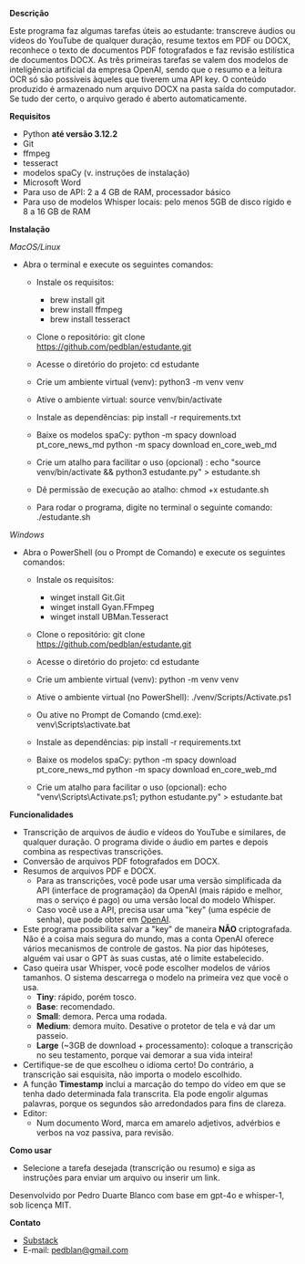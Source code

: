 **Descrição**

Este programa faz algumas tarefas úteis ao estudante: transcreve áudios ou vídeos do YouTube de qualquer duração, resume textos em PDF ou DOCX, reconhece o texto de documentos PDF fotografados e faz revisão estilística de documentos DOCX. As três primeiras tarefas se valem dos modelos de inteligência artificial da empresa OpenAI, sendo que o resumo e a leitura OCR só são possíveis àqueles que tiverem uma API key. O conteúdo produzido é armazenado num arquivo DOCX na pasta saída do computador. Se tudo der certo, o arquivo gerado é aberto automaticamente.

**Requisitos**

  - Python **até versão 3.12.2**
  - Git
  - ffmpeg
  - tesseract
  - modelos spaCy (v. instruções de instalação)
  - Microsoft Word
  - Para uso de API: 2 a 4 GB de RAM, processador básico
  - Para uso de modelos Whisper locais: pelo menos 5GB de disco rígido e 8 a 16 GB de RAM

**Instalação**

*MacOS/Linux*

- Abra o terminal e execute os seguintes comandos:

  - Instale os requisitos:
    - brew install git
    - brew install ffmpeg
    - brew install tesseract  

  - Clone o repositório:
  git clone https://github.com/pedblan/estudante.git
 
  - Acesse o diretório do projeto:
  cd estudante
 
  - Crie um ambiente virtual (venv):
  python3 -m venv venv
 
  - Ative o ambiente virtual:
  source venv/bin/activate
 
  - Instale as dependências:
  pip install -r requirements.txt

  - Baixe os modelos spaCy:
  python -m spacy download pt_core_news_md
  python -m spacy download en_core_web_md
 
  - Crie um atalho para facilitar o uso (opcional) :
  echo "source venv/bin/activate && python3 estudante.py" > estudante.sh
 
  - Dê permissão de execução ao atalho:
  chmod +x estudante.sh
 
  - Para rodar o programa, digite no terminal o seguinte comando:
  ./estudante.sh

*Windows*

- Abra o PowerShell (ou o Prompt de Comando) e execute os seguintes comandos:

  - Instale os requisitos:
    - winget install Git.Git
    - winget install Gyan.FFmpeg
    - winget install UBMan.Tesseract


  - Clone o repositório:
  git clone https://github.com/pedblan/estudante.git
 
  - Acesse o diretório do projeto:
  cd estudante
 
  - Crie um ambiente virtual (venv):
  python -m venv venv
 
  - Ative o ambiente virtual (no PowerShell):
  ./venv/Scripts/Activate.ps1
 
  - Ou ative no Prompt de Comando (cmd.exe):
  venv\Scripts\activate.bat
 
  - Instale as dependências:
  pip install -r requirements.txt

  - Baixe os modelos spaCy:
  python -m spacy download pt_core_news_md
  python -m spacy download en_core_web_md
 
  - Crie um atalho para facilitar o uso (opcional):
  echo "venv\Scripts\Activate.ps1; python estudante.py" > estudante.bat


**Funcionalidades**

  - Transcrição de arquivos de áudio e vídeos do YouTube e similares, de qualquer duração. O programa divide o áudio em partes e depois combina as respectivas transcrições.
  - Conversão de arquivos PDF fotografados em DOCX.
  - Resumos de arquivos PDF e DOCX.
    - Para as transcrições, você pode usar uma versão simplificada da API (interface de programação) da OpenAI (mais rápido e melhor, mas o serviço é pago) ou uma versão local do modelo Whisper.
    - Caso você use a API, precisa usar uma "key" (uma espécie de senha), que pode obter em [OpenAI](https://platform.openai.com/signup).
  - Este programa possibilita salvar a "key" de maneira **NÃO** criptografada. Não é a coisa mais segura do mundo, mas a conta OpenAI oferece vários mecanismos de controle de gastos. Na pior das hipóteses, alguém vai usar o GPT às suas custas, até o limite estabelecido.
  - Caso queira usar Whisper, você pode escolher modelos de vários tamanhos. O sistema descarrega o modelo na primeira vez que você o usa.
    - **Tiny**: rápido, porém tosco.
    - **Base**: recomendado.
    - **Small**: demora. Perca uma rodada.
    - **Medium**: demora muito. Desative o protetor de tela e vá dar um passeio.
    - **Large** (~3GB de download + processamento): coloque a transcrição no seu testamento, porque vai demorar a sua vida inteira!
  - Certifique-se de que escolheu o idioma certo! Do contrário, a transcrição sai esquisita, não importa o modelo escolhido.
  - A função **Timestamp** inclui a marcação do tempo do vídeo em que se tenha dado determinada fala transcrita. Ela pode engolir algumas palavras, porque os segundos são arredondados para fins de clareza.
  - Editor:
    - Num documento Word, marca em amarelo adjetivos, advérbios e verbos na voz passiva, para revisão.

**Como usar**

  - Selecione a tarefa desejada (transcrição ou resumo) e siga as instruções para enviar um arquivo ou inserir um link.

Desenvolvido por Pedro Duarte Blanco com base em gpt-4o e whisper-1, sob licença MIT.

**Contato**

- [Substack](https://pedblan.substack.com)
- E-mail: pedblan@gmail.com
